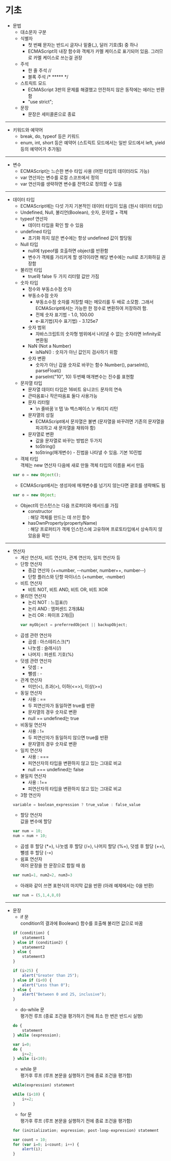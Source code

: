 # 기초

- 문법  
    - 대소문자 구분  
    - 식별자  
        - 첫 번째 문자는 반드시 글자나 밑줄(_), 달러 기호($) 중 하나
        - ECMAScript의 내장 함수와 객체가 카멜 케이스로 표기되어 있음. 그러므로 카멜 케이스로 쓰는걸 권장
    - 주석
        - 한 줄 주석 //
        - 블록 주석 /* ***** */
    - 스트릭트 모드
        - ECMAScript 3판의 문제를 해결했고 안전하지 않은 동작에는 에러는 반환함
        - "use strict";
    - 문장
        - 문장은 세미콜론으로 종료
---
- 키워드와 예약어
    - break, do, typeof 등은 키워드
    - enum, int, short 등은 예약어 (스트릭트 모드에서는 일반 모드에서 left, yield 등의 예약어가 추가됨)
---
- 변수
    - ECMAScript는 느슨한 변수 타입 사용 (어떤 타입의 데이터라도 가능)
    - var 연산자는 변수를 로컬 스코프에서 정의
    - var 연산자를 생략하면 변수를 전역으로 정의할 수 있음
---
- 데이터 타입
    - ECMAScript에는 다섯 가지 기본적인 데이터 타입이 있음 (원시 데이터 타입)
    - Undefined, Null, 불리언(Boolean), 숫자, 문자열 + 객체
    - typeof 연산자
        - 데이터 타입을 확인 할 수 있음  
    - undefined 타입
        - 초기화 하지 않은 변수에는 항상 undefined 값이 할당됨
    - Null 타입
        - null에 typeof를 호출하면 object를 반환함
        - 변수가 객체를 가리키게 할 생각이라면 해당 변수에는 null로 초기화하길 권장함
    - 불리언 타입
        - true와 false 두 가지 리터럴 값만 가짐
    - 숫자 타입
        - 정수와 부동소수점 숫자
        - 부동소수점 숫자
            - 부동소수점 숫자를 저장할 때는 메모리를 두 배로 소모함. 그래서 ECMAScript에서는 가능한 한 정수로 변환하여 저장하려 함.
            - 전체 숫자 표기법 - 1.0, 100.00
            - e-표기법(지수 표기법) - 3.125e7
        - 숫자 범위
            - 자바스크립트의 숫자형 범위에서 나타낼 수 없는 숫자라면 Infinity로 변환됨
        - NaN (Not a Number)
            - isNaN() : 숫자가 아닌 값인지 검사하기 위함
        - 숫자 변환
            - 숫자가 아닌 갑을 숫자로 바꾸는 함수 Number(), parseInt(), parseFloat()
            - parseInt("10", 10) 두번째 매개변수는 진수를 표현함
    - 문자열 타입
        - 문자열 데이터 타입은 16비트 유니코드 문자의 연속
        - 큰따옴표나 작은따옴표 둘다 사용가능
        - 문자 리터럴
            - \n 줄바꿈 \t 탭 \b 백스페이스 \r 캐리지 리턴
        - 문자열의 성질
            - ECMAScript에서 문자열은 불변 (문자열을 바꾸려면 기존의 문자열을 파괴하고 새 문자열을 채워야 함)
        - 문자열로 변환
            - 값을 문자열로 바꾸는 방법은 두가지
            - toString()
            - toString(매개변수) - 진법을 나타낼 수 있음. 기본 10진법
    - 객체 타입  
    객체는 new 연산자 다음에 새로 만들 객체 타입의 이름을 써서 만듬  
    ```javascript
    var o = new Object();
    ```
    - ECMAScript에서는 생성자에 매개변수를 넘기지 않는다면 괄호를 생략해도 됨  
    ```javascript
    var o = new Object;
    ```
    - Object의 인스턴스는 다음 프로퍼티와 메서드를 가짐
        - constructor  
        : 해당 객체를 만드는 데 쓰인 함수
        - hasOwnProperty(propertyName)  
        : 해당 프로퍼티가 객제 인스턴스에 고유하며 프로토타입에서 상속하지 않았음을 확인
---
- 연산자  
    - 계산 연산자, 비트 연산자, 관계 연산자, 일치 연산자 등
    - 단항 연산자
        - 증감 연산자 (++number, --number, number++, number--)
        - 단항 플러스와 단항 마이너스 (+number, -number)
    - 비트 연산자
        - 비트 NOT, 비트 AND, 비트 OR, 비트 XOR
    - 불리언 연산자
        - 논리 NOT : 느낌표(!) 
        - 논리 AND : 앰퍼센드 2개(&&)
        - 논리 OR : 파이프 2개(||)  
        ```javascript
        var myObject = preferredObject || backupObject;
        ```
    - 곱셈 관련 연산자
        - 곱셈 : 아스테리스크(*)
        - 나눗셈 : 슬래시(/)
        - 나머지 : 퍼센트 기호(%)
    - 덧셈 관련 연산자
        - 덧셈 : +
        - 뺄셈 : -
    - 관계 연산자
        - 미만(<), 초과(>), 이하(<=>), 이상(>=)
    - 동일 연산자
        - 사용 : ==
        - 두 피연산자가 동일하면 true를 반환
        - 문자열의 경우 숫자로 변환
        - null == undefined는 true
    - 비동일 연산자
        - 사용 : !=
        - 두 피연산자가 동일하지 않으면 true를 반환
        - 문자열의 경우 숫자로 변환
    - 일치 연산자
        - 사용 : ===
        - 피연산자의 타입을 변환하지 않고 있는 그대로 비교
        - null === undefined는 false
    - 불일치 연산자
        - 사용 : !==
        - 피연산자의 타입을 변환하지 않고 있는 그대로 비교
    - 3항 연산자  
    ```javascript  
    variable = boolean_expression ? true_value : false_value
    ```
    - 할당 연산자  
    값을 변수에 할당
    ```javascript
    var num = 10;
    num = num + 10;
    ```
    - 곱셈 후 할당 (*=), 나눗셈 후 할당 (/=), 나머지 할당 (%=), 덧셈 후 할당 (+=), 뺄셈 후 할당 (-=)
    - 쉼표 연산자  
    여러 문장을 한 문장으로 합칠 때 씀
    ```javascript
    var num1=1, num2=2, num3=3
    ```
    - 아래와 같이 쓰면 표현식의 마지막 값을 반환 (아래 예제에서는 0을 반환)
    ```javascript
    var num = (5,1,4,8,0)
    ```
---
- 문장
    - if 문  
    condition의 결과에 Boolean() 함수를 호출해 불리언 값으로 바꿈
    ```javascript
    if (condition) {
        statement1
    } else if (condition2) {
        statement2
    } else {
        statement3
    }
    ```
    ```javascript
    if (i>25) {
        alert("Greater than 25");
    } else if (i<0) {
        alert("Less than 0");
    } else {
        alert("Between 0 and 25, inclusive");
    }
    ```
    - do-while 문  
    평가전 루프 (종료 조건을 평가하기 전에 최소 한 번은 반드시 실행)
    ```javascript
    do {
        statement
    } while (expression);
    ```
    ```javascript
    var i=0;
    do {
        i+=2;
    } while (i<10);
    ``` 
    - while 문  
    평가후 루프 (루프 본문을 실행하기 전에 종료 조건을 평가함)
    ```javascript
    while(expression) statement
    ```
    ```javascript
    while (i<10) {
        i+=2;
    }
    ```
    - for 문  
    평가후 루프 (루프 본문을 실행하기 전에 종료 조건을 평가함)
    ```javascript
    for (initialization; expression; post-loop-expression) statement
    ```
    ```javascript
    var count = 10;
    for (var i=0; i<count; i++) {
        alert(i);
    }
    ```